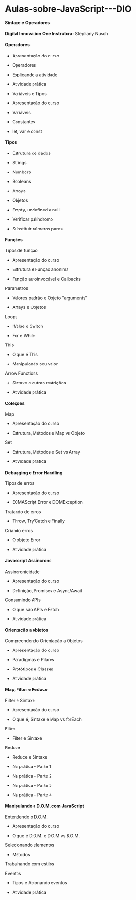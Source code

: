 # Aulas-sobre-JavaScript---DIO

#### Sintaxe e Operadores 

**Digital Innovation One**
**Instrutora:** Stephany Nusch

#### Operadores
 - Apresentação do curso

- Operadores

- Explicando a atividade

- Atividade prática

- Variáveis e Tipos

- Apresentação do curso

- Variáveis

- Constantes
- let, var e const

#### Tipos
- Estrutura de dados
 
- Strings
 
- Numbers
 
- Booleans

- Arrays

- Objetos

- Empty, undefined e null

- Verificar palíndromo

- Substituir números pares

#### Funções
Tipos de função

- Apresentação do curso

- Estrutura e Função anônima

- Função autoinvocável e Callbacks

Parâmetros

- Valores padrão e Objeto "arguments"

- Arrays e Objetos

Loops
- If/else e Switch

- For e While

This

- O que é This

- Manipulando seu valor

Arrow Functions

- Sintaxe e outras restrições

- Atividade prática

#### Coleções

Map
- Apresentação do curso

- Estrutura, Métodos e Map vs Objeto

Set 

- Estrutura, Métodos e Set vs Array

- Atividade prática

#### Debugging e Error Handling

Tipos de erros

- Apresentação do curso

- ECMAScript Error e DOMException

Tratando de erros

- Throw, Try/Catch e Finally

Criando erros

- O objeto Error

- Atividade prática


#### Javascript Assíncrono

Assincronicidade

- Apresentação do curso

- Definição, Promises e Async/Await

Consumindo APIs

- O que são APIs e Fetch

- Atividade prática


#### Orientação a objetos

Compreendendo Orientação a Objetos

- Apresentação do curso

- Paradigmas e Pilares

- Protótipos e Classes

- Atividade prática

#### Map, Filter e Reduce 
Filter e Sintaxe

- Apresentação do curso

- O que é, Sintaxe e Map vs forEach

Filter

- Filter e Sintaxe

Reduce

- Reduce e Sintaxe

- Na prática - Parte 1

- Na prática - Parte 2

- Na prática - Parte 3

- Na prática - Parte 4

#### Manipulando a D.O.M. com JavaScript
Entendendo o D.O.M.

- Apresentação do curso

- O que é D.O.M. e D.O.M vs B.O.M.

Selecionando elementos

- Métodos

Trabalhando com estilos

Eventos

- Tipos e Acionando eventos

- Atividade prática